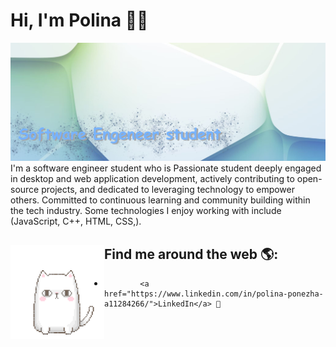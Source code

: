# Hi, I'm Polina 👋🌸

<img src="https://github.com/pikuso/Polina-Po/blob/main/prompt.jpg " alt="banner that says Polina Ponezha - software engineer">
I'm a software engineer student who is Passionate student deeply engaged in desktop and web application development, actively contributing to open-source projects, and dedicated to leveraging technology to empower others. Committed to continuous learning and community building within the tech industry. Some technologies I enjoy working with include (JavaScript, C++, HTML, CSS,).

## Find me around the web 🌎: <a href="https://github.com/pikuso/Polina-Po/blob/main/2323.gif"><img align="left" width="150" height="150" src="https://github.com/pikuso/Polina-Po/blob/main/2323.gif"></a>
-             <a href="https://www.linkedin.com/in/polina-ponezha-a11284266/">LinkedIn</a> 💼
